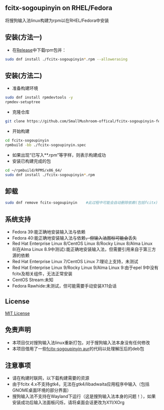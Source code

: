 ## fcitx-sogoupinyin on RHEL/Fedora
将搜狗输入法linux构建为rpm以在RHEL/Fedora中安装
## 安装(方法一)
 - 在[Release](https://github.com/SmallMushroom-offical/fcitx-sogoupinyin-fedora/releases)中下载rpm包并：
```bash
sudo dnf install ./fcitx-sogoupinyin*.rpm --allowerasing
```
## 安装(方法二)
 - 准备构建环境
```bash
sudo dnf install rpmdevtools -y
rpmdev-setuptree
```
 - 克隆仓库
```bash
git clone https://github.com/SmallMushroom-offical/fcitx-sogoupinyin-fedora.git
```
 - 开始构建
```bash
cd fcitx-sogoupinyin
rpmbuild -bb ./fcitx-sogoupinyin.spec
```
 - 如果出现“已写入**.rpm”等字样，则表示构建成功
 - 安装已构建完成的包
```bash
cd ~/rpmbuild/RPMS/x86_64/
sudo dnf install ./fcitx-sogoupinyin*.rpm
```
## 卸载
```bash
sudo dnf remove fcitx-sogoupinyin    #此过程中可能会自动删除依赖(包括fcitx)
```
## 系统支持
 - Fedora 39:能正确地安装输入法与依赖
 - Fedora 40:能正确地安装输入法与依赖~~，但输入法图标可能会丢失~~
 - Red Hat Enterprise Linux 8/CentOS Linux 8/Rocky Linux 8/Alma Linux 8(在Alma Linux 8.9中测试):能正确地安装输入法，但需要引用来自于第三方源的依赖
 - Red Hat Enterprise Linux 7/CentOS Linux 7:理论上支持，未测试
 - Red Hat Enterprise Linux 9/Rocky Linux 9/Alma Linux 9:由于epel 9中没有fcitx及相关组件，无法正常安装
 - CentOS Stream:未知
 - Fedora Rawhide:未测试，但可能需要手动安装X11会话
## License
[MIT License](https://github.com/SmallMushroom-offical/fcitx-sogoupinyin-rhel/blob/main/LICENSE)
## 免责声明
 - 本项目仅对搜狗输入法linux重新打包，对于搜狗输入法本身没有任何修改
 - 本项目借用了一些[fcitx-sogoupinyin aur](https://aur.archlinux.org/packages/fcitx-sogoupinyin)的代码以处理解压后的deb包
## 注意事项
 - 请在构建时联网，以下载构建需要的资源
 - 由于fcitx 4.x不支持gtk4，无法在gtk4/libadwaita应用程序中输入（包括GNOME桌面环境的部分界面）
 - 搜狗输入法不支持在Wayland下运行（这是搜狗输入法本身的问题！），如果安装成功后输入法面板闪烁，请将桌面会话更改为X11/XOrg
